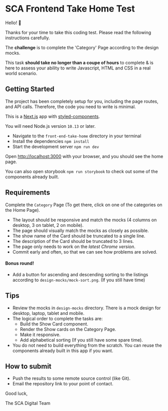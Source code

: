 # SCA Frontend Take Home Test

Hello! 👋

Thanks for your time to take this coding test. Please read the following instructions carefully.

The **challenge** is to complete the 'Category' Page according to the design mocks.

This task **should take no longer than a coupe of hours** to complete & is here to assess your ability to write Javascript, HTML and CSS in a real world scenario.

## Getting Started
The project has been completely setup for you, including the page routes, and API calls. Therefore, the code you need to write is minimal.

This is a [Next.js](https://nextjs.org/) app with [styled-components](https://styled-components.com/).

You will need Node.js version `10.13` or later.

- Navigate to the `front-end-take-home` directory in your terminal
- Install the dependencies `npm install`
- Start the development server `npm run dev`

Open [http://localhost:3000](http://localhost:3000) with your browser, and you should see the home page.

You can also open storybook `npm run storybook` to check out some of the components already built.

## Requirements

Complete the `Category` Page (To get there, click on one of the categories on the Home Page).

- The layout should be responsive and match the mocks (4 columns on desktop, 3 on tablet, 2 on mobile).
- The page should visually match the mocks as closely as possible.
- The show name of the Card should be truncated to a single line.
- The description of the Card should be truncated to 3 lines.
- The page only needs to work on the *latest Chrome version*.
- Commit early and often, so that we can see how problems are solved.

#### Bonus round!
- Add a button for ascending and descending sorting to the listings according to `design-mocks/mock-sort.png`. (If you still have time)

## Tips
- Review the mocks in `design-mocks` directory. There is a mock design for desktop, laptop, tablet and mobile.
- The logical order to complete the tasks are:
  - Build the Show Card component.
  - Render the Show cards on the Category Page.
  - Make it responsive.
  - Add alphabetical sorting (If you still have some spare time).
- You do not need to build everything from the scratch. You can reuse the components already built in this app if you want.

## How to submit

- Push the results to some remote source control (like Git).
- Email the repository link to your point of contact.

Good luck,

The SCA Digital Team
